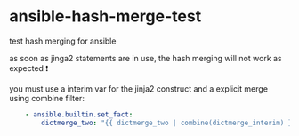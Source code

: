 # ansible-hash-merge-test
test hash merging for ansible

as soon as jinga2 statements are in use, the hash merging will not work as expected :exclamation:

you must use a interim var for the jinja2 construct and a explicit merge using combine filter:

```yaml
    - ansible.builtin.set_fact:
        dictmerge_two: "{{ dictmerge_two | combine(dictmerge_interim) }}"
```

